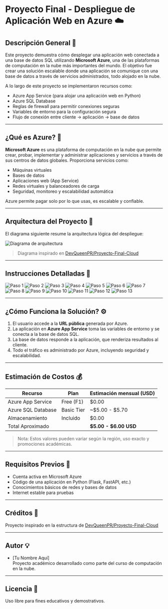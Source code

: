 
# Proyecto Final - Despliegue de Aplicación Web en Azure ☁️

## Descripción General 📄

Este proyecto demuestra cómo desplegar una aplicación web conectada a una base de datos SQL utilizando **Microsoft Azure**, una de las plataformas de computación en la nube más importantes del mundo. El objetivo fue crear una solución escalable donde una aplicación se comunique con una base de datos a través de servicios administrados, todo alojado en la nube.

A lo largo de este proyecto se implementaron recursos como:

- Azure App Service (para alojar una aplicación web en Python)
- Azure SQL Database
- Reglas de firewall para permitir conexiones seguras
- Variables de entorno para la configuración segura
- Flujo de conexión entre cliente → aplicación → base de datos

---

## ¿Qué es Azure? 🧠

**Microsoft Azure** es una plataforma de computación en la nube que permite crear, probar, implementar y administrar aplicaciones y servicios a través de sus centros de datos globales. Proporciona servicios como:

- Máquinas virtuales
- Bases de datos
- Aplicaciones web (App Service)
- Redes virtuales y balanceadores de carga
- Seguridad, monitoreo y escalabilidad automática

Azure permite pagar solo por lo que usas, es escalable y confiable.

---

## Arquitectura del Proyecto 🧱

El diagrama siguiente resume la arquitectura lógica del despliegue:

![Diagrama de arquitectura](Images/5c0ead68-7417-471d-98b6-0a77db45a1c1.png)

> Diagrama inspirado en [DevQueenPR/Proyecto-Final-Cloud](https://github.com/DevQueenPR/Proyecto-Final-Cloud)

---

## Instrucciones Detalladas 🔧
![Paso 1](Images/Screenshot_1.png)
![Paso 2](Images/Screenshot_2.png)
![Paso 3](Images/Screenshot_3.png)
![Paso 4](Images/Screenshot_4.png)
![Paso 5](Images/screencapture-portal-azure-2025-05-20-07_10_23.png)
![Paso 6](Images/screencapture-portal-azure-2025-05-20-07_11_00.png)
![Paso 7](Images/screencapture-portal-azure-2025-05-20-07_18_53.png)
![Paso 8](Images/screencapture-portal-azure-2025-05-20-07_19_26.png)
![Paso 9](Images/screencapture-portal-azure-2025-05-20-07_51_11.png)
![Paso 10](Images/screencapture-portal-azure-2025-05-20-07_51_53.png)
![Paso 11](Images/screencapture-portal-azure-2025-05-20-07_52_37.png)
![Paso 12](Images/screencapture-portal-azure-2025-05-20-08_20_13.png)
![Paso 13](Images/screencapture-portal-azure-2025-05-20-08_20_26.png)

---

## ¿Cómo Funciona la Solución? ⚙️

1. El usuario accede a la **URL pública** generada por Azure.
2. La aplicación en **Azure App Service** toma las variables de entorno y se conecta a la base de datos SQL.
3. La base de datos responde a la aplicación, que renderiza resultados al cliente.
4. Todo el tráfico es administrado por Azure, incluyendo seguridad y escalabilidad.

---

## Estimación de Costos 💰

| Recurso             | Plan         | Estimación mensual (USD) |
|---------------------|--------------|---------------------------|
| Azure App Service   | Free (F1)    | $0.00                     |
| Azure SQL Database  | Basic Tier   | ~$5.00 - $5.70            |
| Almacenamiento      | Incluido     | $0.00                     |
| Total Aproximado    |              | **$5.00 - $6.00 USD**     |

> Nota: Estos valores pueden variar según la región, uso exacto y promociones académicas.

---

## Requisitos Previos 📌

- Cuenta activa en Microsoft Azure
- Código de una aplicación en Python (Flask, FastAPI, etc.)
- Conocimientos básicos de redes y bases de datos
- Internet estable para pruebas

---

## Créditos 👏

Proyecto inspirado en la estructura de [DevQueenPR/Proyecto-Final-Cloud](https://github.com/DevQueenPR/Proyecto-Final-Cloud)

---

## Autor 💡

- [Tu Nombre Aquí]  
  Proyecto académico desarrollado como parte del curso de computación en la nube.

---

## Licencia 📜

Uso libre para fines educativos y demostrativos.
